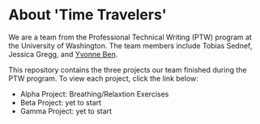 # About 'Time Travelers'
We are a team from the Professional Technical Writing (PTW) program at the University of Washington.
The team members include Tobias Sednef, Jessica Gregg, and [Yvonne Ben](https://www.linkedin.com/in/yvonne-ben/). 

This repository contains the three projects our team finished during the PTW program. To view each project, click the link below:
- Alpha Project: Breathing/Relaxtion Exercises
- Beta Project: yet to start
- Gamma Project: yet to start
